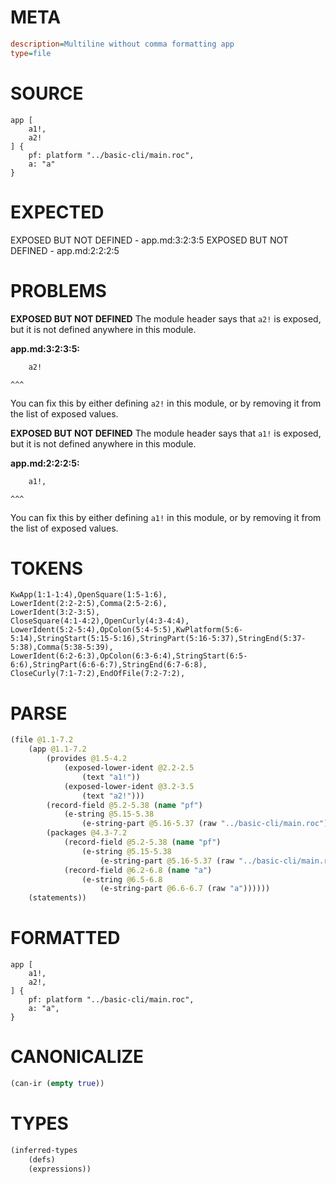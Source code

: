 # META
~~~ini
description=Multiline without comma formatting app
type=file
~~~
# SOURCE
~~~roc
app [
	a1!,
	a2!
] {
	pf: platform "../basic-cli/main.roc",
	a: "a"
}
~~~
# EXPECTED
EXPOSED BUT NOT DEFINED - app.md:3:2:3:5
EXPOSED BUT NOT DEFINED - app.md:2:2:2:5
# PROBLEMS
**EXPOSED BUT NOT DEFINED**
The module header says that `a2!` is exposed, but it is not defined anywhere in this module.

**app.md:3:2:3:5:**
```roc
	a2!
```
	^^^
You can fix this by either defining `a2!` in this module, or by removing it from the list of exposed values.

**EXPOSED BUT NOT DEFINED**
The module header says that `a1!` is exposed, but it is not defined anywhere in this module.

**app.md:2:2:2:5:**
```roc
	a1!,
```
	^^^
You can fix this by either defining `a1!` in this module, or by removing it from the list of exposed values.

# TOKENS
~~~zig
KwApp(1:1-1:4),OpenSquare(1:5-1:6),
LowerIdent(2:2-2:5),Comma(2:5-2:6),
LowerIdent(3:2-3:5),
CloseSquare(4:1-4:2),OpenCurly(4:3-4:4),
LowerIdent(5:2-5:4),OpColon(5:4-5:5),KwPlatform(5:6-5:14),StringStart(5:15-5:16),StringPart(5:16-5:37),StringEnd(5:37-5:38),Comma(5:38-5:39),
LowerIdent(6:2-6:3),OpColon(6:3-6:4),StringStart(6:5-6:6),StringPart(6:6-6:7),StringEnd(6:7-6:8),
CloseCurly(7:1-7:2),EndOfFile(7:2-7:2),
~~~
# PARSE
~~~clojure
(file @1.1-7.2
	(app @1.1-7.2
		(provides @1.5-4.2
			(exposed-lower-ident @2.2-2.5
				(text "a1!"))
			(exposed-lower-ident @3.2-3.5
				(text "a2!")))
		(record-field @5.2-5.38 (name "pf")
			(e-string @5.15-5.38
				(e-string-part @5.16-5.37 (raw "../basic-cli/main.roc"))))
		(packages @4.3-7.2
			(record-field @5.2-5.38 (name "pf")
				(e-string @5.15-5.38
					(e-string-part @5.16-5.37 (raw "../basic-cli/main.roc"))))
			(record-field @6.2-6.8 (name "a")
				(e-string @6.5-6.8
					(e-string-part @6.6-6.7 (raw "a"))))))
	(statements))
~~~
# FORMATTED
~~~roc
app [
	a1!,
	a2!,
] {
	pf: platform "../basic-cli/main.roc",
	a: "a",
}
~~~
# CANONICALIZE
~~~clojure
(can-ir (empty true))
~~~
# TYPES
~~~clojure
(inferred-types
	(defs)
	(expressions))
~~~
